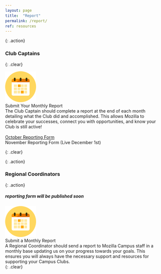 ```yaml
---
layout: page
title:  "Report"
permalink: /report/
ref: resources
---
```


{: .action}
### Club Captains

{: .clear}
&nbsp;


<div class="resources">
  <img src="/static/img/calendar.png" alt="">
  <div class="head-link">Submit Your Monthly Report</div>
  <span>
  The Club Captain should complete a report at the end of each month detailing what the Club did and accomplished. This allows Mozilla to celebrate your successes, connect you with opportunities, and know your Club is still active!
  <br>
  <br>
  <a href="https://docs.google.com/a/mozilla.com/forms/d/e/1FAIpQLSfPkMDBxu72xqBtO3ooKThNdn7o7diioMUOnjjBKenuVN3K6w/viewform">October Reporting Form</a>
  <br>
  November Reporting Form (Live December 1st)
  </span>
</div>

{: .clear}
&nbsp;

{: .action}
### Regional Coordinators

{: .action}
##### reporting form will be published soon

<div class="resources">
  <img src="/static/img/calendar.png" alt="">
  <div class="head-link">Submit a Monthly Report</div>
  <span>A Regional Coordinator should send a report to Mozilla Campus staff in a monthly base updating us on your progress towards your goals. This ensures you will always have the necessary support and resources for supporting your Campus Clubs.
  </span>
</div>
{: .clear}
&nbsp;
